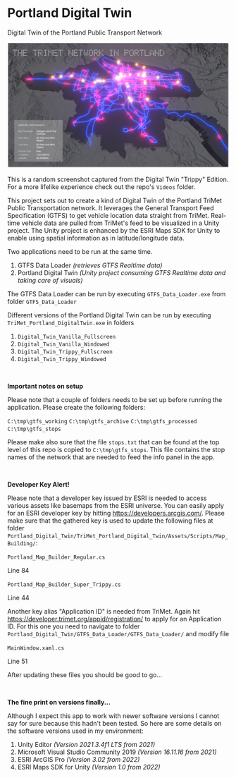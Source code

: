 # Portland Digital Twin
 Digital Twin of the Portland Public Transport Network
 
![Portland Digital Twin](/Screenshots/Portland_Digital_Twin.png)

This is a random screenshot captured from the Digital Twin "Trippy" Edition. For a more lifelike experience check out the repo's `Videos` folder.

This project sets out to create a kind of Digital Twin of the Portland TriMet Public Transportation network. It leverages the General Transport Feed Specification (GTFS) to get vehicle location data straight from TriMet. Real-time vehicle data are pulled from TriMet's feed to be visualized in a Unity project. The Unity project is enhanced by the ESRI Maps SDK for Unity to enable using spatial information as in latitude/longitude data.

Two applications need to be run at the same time.

1. GTFS Data Loader _(retrieves GTFS Realtime data)_
2. Portland Digital Twin _(Unity project consuming GTFS Realtime data and taking care of visuals)_

The GTFS Data Loader can be run by executing `GTFS_Data_Loader.exe` from folder `GTFS_Data_Loader`

Different versions of the Portland Digital Twin can be run by executing `TriMet_Portland_DigitalTwin.exe` in folders 

1. `Digital_Twin_Vanilla_Fullscreen`
2. `Digital_Twin_Vanilla_Windowed`
3. `Digital_Twin_Trippy_Fullscreen`
4. `Digital_Twin_Trippy_Windowed`

 <br />
 
__Important notes on setup__

Please note that a couple of folders needs to be set up before running the application. Please create the following folders:

`C:\tmp\gtfs_working`
`C:\tmp\gtfs_archive`
`C:\tmp\gtfs_processed`
`C:\tmp\gtfs_stops`

Please make also sure that the file `stops.txt` that can be found at the top level of this repo is copied to `C:\tmp\gtfs_stops`. This file contains the stop names of the network that are needed to feed the info panel in the app.

<br />

__Developer Key Alert!__

Please note that a developer key issued by ESRI is needed to access various assets like basemaps from the ESRI universe. You can easily apply for an ESRI developer key by hitting https://developers.arcgis.com/. Please make sure that the gathered key is used to update the following files at folder `Portland_Digital_Twin/TriMet_Portland_Digital_Twin/Assets/Scripts/Map_Building/`:

`Portland_Map_Builder_Regular.cs`

Line 84

`Portland_Map_Builder_Super_Trippy.cs`

Line 44

Another key alias "Application ID" is needed from TriMet. Again hit https://developer.trimet.org/appid/registration/ to apply for an Application ID. For this one you need to navigate to folder `Portland_Digital_Twin/GTFS_Data_Loader/GTFS_Data_Loader/` and modify file 

`MainWindow.xaml.cs`

Line 51

After updating these files you should be good to go...

<br />
 
__The fine print on versions finally...__

Although I expect this app to work with newer software versions I cannot say for sure because this hadn't been tested. So here are some details on the software versions used in my environment:

1. Unity Editor _(Version 2021.3.4f1 LTS from 2021)_
2. Microsoft Visual Studio Community 2019 _(Version 16.11.16 from 2021)_
3. ESRI ArcGIS Pro _(Version 3.02 from 2022)_
4. ESRI Maps SDK for Unity _(Version 1.0 from 2022)_

